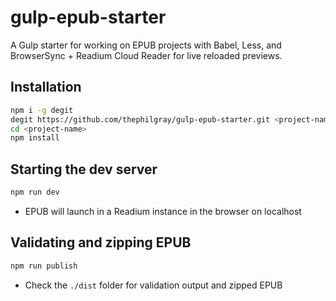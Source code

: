 # gulp-epub-starter

A Gulp starter for working on EPUB projects with Babel, Less, and BrowserSync + Readium Cloud Reader for live reloaded previews.

## Installation

```bash
npm i -g degit
degit https://github.com/thephilgray/gulp-epub-starter.git <project-name>
cd <project-name>
npm install
```

## Starting the dev server

```bash
npm run dev
```

- EPUB will launch in a Readium instance in the browser on localhost

## Validating and zipping EPUB

```bash
npm run publish
```

- Check the `./dist` folder for validation output and zipped EPUB
